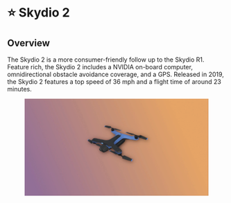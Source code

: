 # ⭐ Skydio 2

## Overview

The Skydio 2 is a more consumer-friendly follow up to the Skydio R1.  Feature rich, the Skydio 2 includes a NVIDIA on-board computer, omnidirectional obstacle avoidance coverage, and a GPS.  Released in 2019, the Skydio 2 features a top speed of 36 mph and a flight time of around 23 minutes.

<figure><img src="../../.gitbook/assets/image (13).png" alt=""><figcaption></figcaption></figure>
